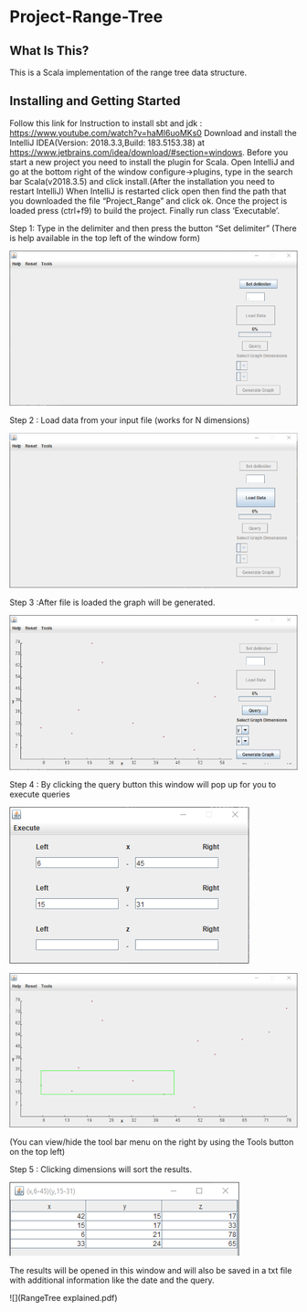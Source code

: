 # Project-Range-Tree

What Is This?
-------------
This is a Scala implementation of the range tree data structure.

Installing and Getting Started
------------------------------
Follow this link   for Instruction to  install  sbt and jdk : https://www.youtube.com/watch?v=haMI6uoMKs0
Download and install the IntelliJ IDEA(Version: 2018.3.3,Build: 183.5153.38) at https://www.jetbrains.com/idea/download/#section=windows.
Before you start a new project you need to install the plugin for Scala.
Open IntelliJ and go at the bottom right of the window
configure->plugins, type in the search bar Scala(v2018.3.5) and click install.(After the installation you need to restart IntelliJ)
When IntelliJ is restarted  click open then find the path that you downloaded the file “Project_Range” and click ok.
Once the project is loaded press (ctrl+f9) to build the project. Finally run class ‘Executable’.


Step 1: Type in the delimiter and then press the button “Set delimiter”
(There is help available in the top left of the window form)

![](step_1.png)

Step 2 :  Load data from your input file (works for N dimensions)

![](step_2.png)

 Step 3 :After file is loaded the graph will be generated.
 
![](step_3.png)

Step 4 : By clicking the query button this window will pop up for you to  execute queries 
 
 ![](step_4.png)
 
  ![](step_4_2.png)

 
(You can view/hide the tool bar menu on the right by using the Tools button on the top left)
 
Step 5 : Clicking dimensions will sort the results.
 
 ![](step_5.png)
 
The results will be opened in this window and will also be saved in a txt file with additional information like the date and the query.

 ![](RangeTree explained.pdf)




